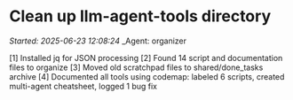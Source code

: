 # Clean up llm-agent-tools directory
_Started: 2025-06-23 12:08:24_
_Agent: organizer

[1] Installed jq for JSON processing
[2] Found 14 script and documentation files to organize
[3] Moved old scratchpad files to shared/done_tasks archive
[4] Documented all tools using codemap: labeled 6 scripts, created multi-agent cheatsheet, logged 1 bug fix
